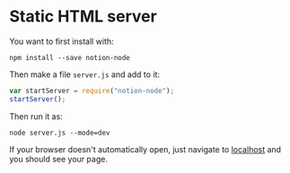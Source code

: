 # Static HTML server

You want to first install with:

`npm install --save notion-node`

Then make a file `server.js` and add to it:

````javascript
var startServer = require("notion-node");
startServer();
````

Then run it as:

`node server.js --mode=dev`

If your browser doesn't automatically open, just navigate to <a href="http://localhost/">localhost</a> and you should see your page.
